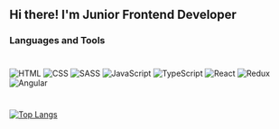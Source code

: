 ## Hi there! I'm Junior Frontend Developer

### Languages and Tools
#
![HTML](https://img.shields.io/badge/-HTML-dcffe4?style=for-the-badge&logo=html5&logoColor=66FF00)
![CSS](https://img.shields.io/badge/-CSS-dcffe4?style=for-the-badge&logo=CSS3&logoColor=1E90FF)
![SASS](https://img.shields.io/badge/-SASS-dcffe4?style=for-the-badge&logo=sass&logoColor=CD6799)
![JavaScript](https://img.shields.io/badge/-JavaScript-dcffe4?style=for-the-badge&logo=JavaScript&logoColor=E9D54D)
![TypeScript](https://img.shields.io/badge/-TypeScript-dcffe4?style=for-the-badge&logo=TypeScript&logoColor=3178С6)
![React](https://img.shields.io/badge/-React-dcffe4?style=for-the-badge&logo=React&logoColor=61DAFB)
![Redux](https://img.shields.io/badge/-Redux-dcffe4?style=for-the-badge&logo=Redux&logoColor=764ABC)
![Angular](https://img.shields.io/badge/-Angular-dcffe4?style=for-the-badge&logo=Angular&logoColor=DD0031)
#
[![Top Langs](https://github-readme-stats.vercel.app/api/top-langs/?username=grentsva&layout=compact)](https://github.com/anuraghazra/github-readme-stats)
#
